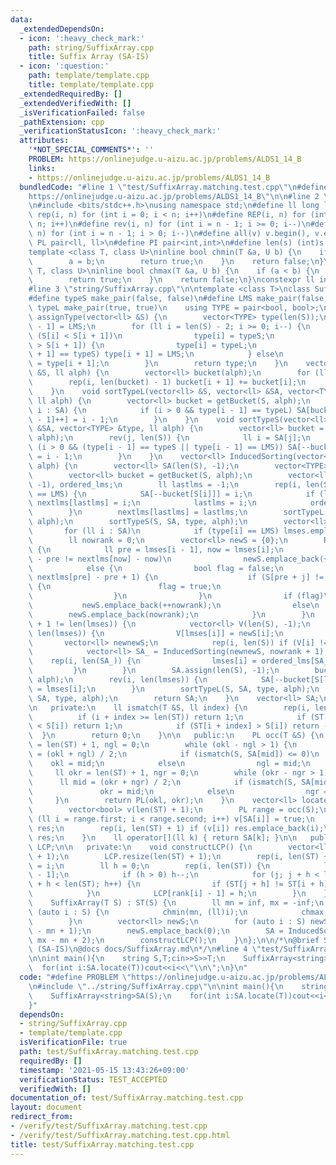 ```yaml
---
data:
  _extendedDependsOn:
  - icon: ':heavy_check_mark:'
    path: string/SuffixArray.cpp
    title: Suffix Array (SA-IS)
  - icon: ':question:'
    path: template/template.cpp
    title: template/template.cpp
  _extendedRequiredBy: []
  _extendedVerifiedWith: []
  _isVerificationFailed: false
  _pathExtension: cpp
  _verificationStatusIcon: ':heavy_check_mark:'
  attributes:
    '*NOT_SPECIAL_COMMENTS*': ''
    PROBLEM: https://onlinejudge.u-aizu.ac.jp/problems/ALDS1_14_B
    links:
    - https://onlinejudge.u-aizu.ac.jp/problems/ALDS1_14_B
  bundledCode: "#line 1 \"test/SuffixArray.matching.test.cpp\"\n#define PROBLEM \"\
    https://onlinejudge.u-aizu.ac.jp/problems/ALDS1_14_B\"\n\n#line 2 \"template/template.cpp\"\
    \n#include <bits/stdc++.h>\nusing namespace std;\n#define ll long long\n#define\
    \ rep(i, n) for (int i = 0; i < n; i++)\n#define REP(i, n) for (int i = 1; i <\
    \ n; i++)\n#define rev(i, n) for (int i = n - 1; i >= 0; i--)\n#define REV(i,\
    \ n) for (int i = n - 1; i > 0; i--)\n#define all(v) v.begin(), v.end()\n#define\
    \ PL pair<ll, ll>\n#define PI pair<int,int>\n#define len(s) (int)s.size()\n\n\
    template <class T, class U>\ninline bool chmin(T &a, U b) {\n    if (a > b) {\n\
    \        a = b;\n        return true;\n    }\n    return false;\n}\ntemplate <class\
    \ T, class U>\ninline bool chmax(T &a, U b) {\n    if (a < b) {\n        a = b;\n\
    \        return true;\n    }\n    return false;\n}\nconstexpr ll inf = 3e18;\n\
    #line 3 \"string/SuffixArray.cpp\"\n\ntemplate <class T>\nclass SuffixArray {\n\
    #define typeS make_pair(false, false)\n#define LMS make_pair(false, true)\n#define\
    \ typeL make_pair(true, true)\n    using TYPE = pair<bool, bool>;\n    vector<TYPE>\
    \ assignType(vector<ll> &S) {\n        vector<TYPE> type(len(S));\n        type[len(S)\
    \ - 1] = LMS;\n        for (ll i = len(S) - 2; i >= 0; i--) {\n            if\
    \ (S[i] < S[i + 1])\n                type[i] = typeS;\n            else if (S[i]\
    \ > S[i + 1]) {\n                type[i] = typeL;\n                if (type[i\
    \ + 1] == typeS) type[i + 1] = LMS;\n            } else\n                type[i]\
    \ = type[i + 1];\n        }\n        return type;\n    }\n    vector<ll> getBucket(vector<ll>\
    \ &S, ll alph) {\n        vector<ll> bucket(alph);\n        for (ll i : S) bucket[i]++;\n\
    \        rep(i, len(bucket) - 1) bucket[i + 1] += bucket[i];\n        return bucket;\n\
    \    }\n    void sortTypeL(vector<ll> &S, vector<ll> &SA, vector<TYPE> &type,\
    \ ll alph) {\n        vector<ll> bucket = getBucket(S, alph);\n        for (ll\
    \ i : SA) {\n            if (i > 0 && type[i - 1] == typeL) SA[bucket[S[i - 1]\
    \ - 1]++] = i - 1;\n        }\n    }\n    void sortTypeS(vector<ll> &S, vector<ll>\
    \ &SA, vector<TYPE> &type, ll alph) {\n        vector<ll> bucket = getBucket(S,\
    \ alph);\n        rev(j, len(S)) {\n            ll i = SA[j];\n            if\
    \ (i > 0 && (type[i - 1] == typeS || type[i - 1] == LMS)) SA[--bucket[S[i - 1]]]\
    \ = i - 1;\n        }\n    }\n    vector<ll> InducedSorting(vector<ll> &S, ll\
    \ alph) {\n        vector<ll> SA(len(S), -1);\n        vector<TYPE> type = assignType(S);\n\
    \        vector<ll> bucket = getBucket(S, alph);\n        vector<ll> nextlms(len(S),\
    \ -1), ordered_lms;\n        ll lastlms = -1;\n        rep(i, len(S)) if (type[i]\
    \ == LMS) {\n            SA[--bucket[S[i]]] = i;\n            if (lastlms != -1)\
    \ nextlms[lastlms] = i;\n            lastlms = i;\n            ordered_lms.emplace_back(i);\n\
    \        }\n        nextlms[lastlms] = lastlms;\n        sortTypeL(S, SA, type,\
    \ alph);\n        sortTypeS(S, SA, type, alph);\n        vector<ll> lmses;\n \
    \       for (ll i : SA)\n            if (type[i] == LMS) lmses.emplace_back(i);\n\
    \        ll nowrank = 0;\n        vector<ll> newS = {0};\n        REP(i, len(lmses))\
    \ {\n            ll pre = lmses[i - 1], now = lmses[i];\n            if (nextlms[pre]\
    \ - pre != nextlms[now] - now)\n                newS.emplace_back(++nowrank);\n\
    \            else {\n                bool flag = false;\n                rep(j,\
    \ nextlms[pre] - pre + 1) {\n                    if (S[pre + j] != S[now + j])\
    \ {\n                        flag = true;\n                        break;\n  \
    \                  }\n                }\n                if (flag)\n         \
    \           newS.emplace_back(++nowrank);\n                else\n            \
    \        newS.emplace_back(nowrank);\n            }\n        }\n        if (nowrank\
    \ + 1 != len(lmses)) {\n            vector<ll> V(len(S), -1);\n            rep(i,\
    \ len(lmses)) {\n                V[lmses[i]] = newS[i];\n            }\n     \
    \       vector<ll> newnewS;\n            rep(i, len(S)) if (V[i] != -1) newnewS.emplace_back(V[i]);\n\
    \            vector<ll> SA_ = InducedSorting(newnewS, nowrank + 1);\n        \
    \    rep(i, len(SA_)) {\n                lmses[i] = ordered_lms[SA_[i]];\n   \
    \         }\n        }\n        SA.assign(len(S), -1);\n        bucket = getBucket(S,\
    \ alph);\n        rev(i, len(lmses)) {\n            SA[--bucket[S[lmses[i]]]]\
    \ = lmses[i];\n        }\n        sortTypeL(S, SA, type, alph);\n        sortTypeS(S,\
    \ SA, type, alph);\n        return SA;\n    }\n    vector<ll> SA;\n    T ST;\n\
    \n   private:\n    ll ismatch(T &S, ll index) {\n        rep(i, len(S)) {\n  \
    \          if (i + index >= len(ST)) return 1;\n            if (ST[i + index]\
    \ < S[i]) return 1;\n            if (ST[i + index] > S[i]) return -1;\n      \
    \  }\n        return 0;\n    }\n\n   public:\n    PL occ(T &S) {\n        ll okl\
    \ = len(ST) + 1, ngl = 0;\n        while (okl - ngl > 1) {\n            ll mid\
    \ = (okl + ngl) / 2;\n            if (ismatch(S, SA[mid]) <= 0)\n            \
    \    okl = mid;\n            else\n                ngl = mid;\n        }\n   \
    \     ll okr = len(ST) + 1, ngr = 0;\n        while (okr - ngr > 1) {\n      \
    \      ll mid = (okr + ngr) / 2;\n            if (ismatch(S, SA[mid]) < 0)\n \
    \               okr = mid;\n            else\n                ngr = mid;\n   \
    \     }\n        return PL(okl, okr);\n    }\n    vector<ll> locate(T &S) {\n\
    \        vector<bool> v(len(ST) + 1);\n        PL range = occ(S);\n        for\
    \ (ll i = range.first; i < range.second; i++) v[SA[i]] = true;\n        vector<ll>\
    \ res;\n        rep(i, len(ST) + 1) if (v[i]) res.emplace_back(i);\n        return\
    \ res;\n    }\n    ll operator[](ll k) { return SA[k]; }\n\n   public:\n    vector<ll>\
    \ LCP;\n\n   private:\n    void constructLCP() {\n        vector<ll> rank(len(ST)\
    \ + 1);\n        LCP.resize(len(ST) + 1);\n        rep(i, len(ST) + 1) rank[SA[i]]\
    \ = i;\n        ll h = 0;\n        rep(i, len(ST)) {\n            ll j = SA[rank[i]\
    \ - 1];\n            if (h > 0) h--;\n            for (j; j + h < len(ST) && i\
    \ + h < len(ST); h++) {\n                if (ST[j + h] != ST[i + h]) break;\n\
    \            }\n            LCP[rank[i] - 1] = h;\n        }\n    }\n\n   public:\n\
    \    SuffixArray(T S) : ST(S) {\n        ll mn = inf, mx = -inf;\n        for\
    \ (auto i : S) {\n            chmin(mn, (ll)i);\n            chmax(mx, (ll)i);\n\
    \        }\n        vector<ll> newS;\n        for (auto i : S) newS.emplace_back(i\
    \ - mn + 1);\n        newS.emplace_back(0);\n        SA = InducedSorting(newS,\
    \ mx - mn + 2);\n        constructLCP();\n    }\n};\n\n/*\n@brief Suffix Array\
    \ (SA-IS)\n@docs docs/SuffixArray.md\n*/\n#line 4 \"test/SuffixArray.matching.test.cpp\"\
    \n\nint main(){\n    string S,T;cin>>S>>T;\n    SuffixArray<string>SA(S);\n  \
    \  for(int i:SA.locate(T))cout<<i<<\"\\n\";\n}\n"
  code: "#define PROBLEM \"https://onlinejudge.u-aizu.ac.jp/problems/ALDS1_14_B\"\n\
    \n#include \"../string/SuffixArray.cpp\"\n\nint main(){\n    string S,T;cin>>S>>T;\n\
    \    SuffixArray<string>SA(S);\n    for(int i:SA.locate(T))cout<<i<<\"\\n\";\n\
    }"
  dependsOn:
  - string/SuffixArray.cpp
  - template/template.cpp
  isVerificationFile: true
  path: test/SuffixArray.matching.test.cpp
  requiredBy: []
  timestamp: '2021-05-15 13:43:26+09:00'
  verificationStatus: TEST_ACCEPTED
  verifiedWith: []
documentation_of: test/SuffixArray.matching.test.cpp
layout: document
redirect_from:
- /verify/test/SuffixArray.matching.test.cpp
- /verify/test/SuffixArray.matching.test.cpp.html
title: test/SuffixArray.matching.test.cpp
---
```

